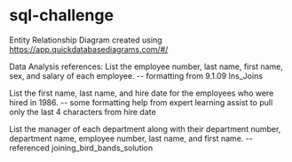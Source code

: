 # sql-challenge

Entity Relationship Diagram created using https://app.quickdatabasediagrams.com/#/

Data Analysis references:
List the employee number, last name, first name, sex, and salary of each employee.
-- formatting from 9.1.09 Ins_Joins

List the first name, last name, and hire date for the employees who were hired in 1986.
-- some formatting help from expert learning assist to pull only the last 4 characters from hire date

List the manager of each department along with their department number, department name, employee number, last name, and first name.
-- referenced joining_bird_bands_solution

